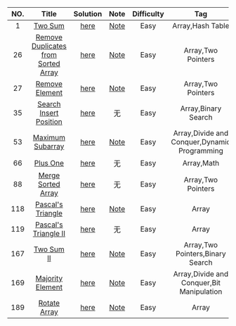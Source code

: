 |NO.|Title|Solution|Note|Difficulty|Tag|
| :-----: | :-----: | :-----: | :-----: | :-----: | :-----: |
|1|[Two Sum](https://leetcode.com/problems/two-sum)|[here](problem/src/main/java/two_sum/TwoSum.java)|[Note](problem/src/main/java/two_sum/TwoSum.md)|Easy|Array,Hash Table|
|26|[Remove Duplicates from Sorted Array](https://leetcode.com/problems/remove-duplicates-from-sorted-array/)|[here](problem/src/main/java/remove_duplicates_from_sorted_array/RemoveDuplicatesFromSortedArray.java)|[Note](problem/src/main/java/remove_duplicates_from_sorted_array/RemoveDuplicatesFromSortedArray.md)|Easy|Array,Two Pointers|
|27|[Remove Element](https://leetcode.com/problems/remove-element/)|[here](problem/src/main/java/remove_element/RemoveElement.java)|[Note](problem/src/main/java/remove_element/RemoveElement.md)|Easy|Array,Two Pointers|
|35|[Search Insert Position](https://leetcode.com/problems/search-insert-position/)|[here](problem/src/main/java/search_insert_position/SearchInsertPosition.java)|无|Easy|Array,Binary Search|
|53|[Maximum Subarray](https://leetcode.com/problems/maximum-subarray/)|[here](problem/src/main/java/maximum_subarray/MaximumSubarray.java)|[Note](problem/src/main/java/maximum_subarray/MaximumSubarray.md)|Easy|Array,Divide and Conquer,Dynamic Programming|
|66|[Plus One](https://leetcode.com/problems/plus-one/)|[here](problem/src/main/java/plus_one/PlusOne.java)|无|Easy|Array,Math|
|88|[Merge Sorted Array](https://leetcode.com/problems/merge-sorted-array/)|[here](problem/src/main/java/merge_sorted_array/MergeSortedArray.java)|无|Easy|Array,Two Pointers|
|118|[Pascal's Triangle](https://leetcode.com/problems/pascals-triangle/)|[here](problem/src/main/java/pascal_triangle/PascalTriangle.java)|[Note](https://leetcode.com/problems/pascals-triangle/solution/)|Easy|Array|
|119|[Pascal's Triangle II](https://leetcode.com/problems/pascals-triangle-ii/)|[here](problem/src/main/java/pascal_triangle_ii/PascalTriangleII.java)|无|Easy|Array|
|167|[Two Sum II](https://leetcode.com/problems/two-sum-ii-input-array-is-sorted/)|[here](problem/src/main/java/two_sum_ii/TwoSumII.java)|[Note](problem/src/main/java/two_sum_ii/TwoSumII.md)|Easy|Array,Two Pointers,Binary Search|
|169|[Majority Element](https://leetcode.com/problems/majority-element/)|[here](problem/src/main/java/majority_element/MajorityElement.java)|[Note](problem/src/main/java/majority_element/MajorityElement.md)|Easy|Array,Divide and Conquer,Bit Manipulation|
|189|[Rotate Array](https://leetcode.com/problems/rotate-array/)|[here](problem/src/main/java/rotate_array/RotateArray.java)|[Note](problem/src/main/java/rotate_array/RotateArray.md)|Easy|Array|